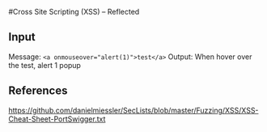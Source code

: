 #Cross Site Scripting (XSS) – Reflected

## Input
Message: `<a onmouseover="alert(1)">test</a>`
Output: When hover over the test, alert 1 popup

## References
https://github.com/danielmiessler/SecLists/blob/master/Fuzzing/XSS/XSS-Cheat-Sheet-PortSwigger.txt
